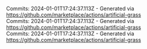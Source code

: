 Commits: 2024-01-01T17:24:37.113Z - Generated via https://github.com/marketplace/actions/artificial-grass
<br>
Commits: 2024-01-01T17:24:37.113Z - Generated via https://github.com/marketplace/actions/artificial-grass
<br>
Commits: 2024-01-01T17:24:37.113Z - Generated via https://github.com/marketplace/actions/artificial-grass
<br>
